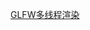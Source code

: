 [GLFW多线程渲染](https://www.thisisgame.com.cn/tutorial?book=cpp-game-engine-book&lang=zh&md=21.%20multithreaded_rendering/21.1%20glfw_multithreaded_rendering.md)